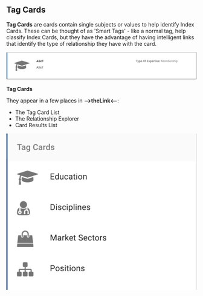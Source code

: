 ## Tag Cards

**Tag Cards** are cards contain single subjects or values to help identify Index Cards. 
These can be thought of as 'Smart Tags' - like a normal tag, help classify Index Cards, but they have the advantage of having intelligent links that identify the type of relationship they have with the card. 

![Tag Cards](images/tagCard.png)

**Tag Cards** 

They appear in a few places in **-->theLink<--**:

* The Tag Card List
* The Relationship Explorer
* Card Results List

![Tag Cards](images/tagCards.png )
